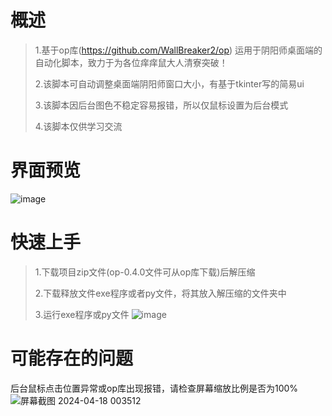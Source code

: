 # 概述
>1.基于op库(https://github.com/WallBreaker2/op) 运用于阴阳师桌面端的自动化脚本，致力于为各位痒痒鼠大人清寮突破！
>
>2.该脚本可自动调整桌面端阴阳师窗口大小，有基于tkinter写的简易ui
>
>3.该脚本因后台图色不稳定容易报错，所以仅鼠标设置为后台模式
>
>4.该脚本仅供学习交流

# 界面预览
![image](https://github.com/szbfro/-/assets/118085939/613aafc0-7a98-4db5-8555-3043a3194873)


# 快速上手
>1.下载项目zip文件(op-0.4.0文件可从op库下载)后解压缩
>
>2.下载释放文件exe程序或者py文件，将其放入解压缩的文件夹中
>
>3.运行exe程序或py文件
>![image](https://github.com/Duckyal/Liaotu/assets/118085939/701ba747-7ee4-4b33-88b9-970d35fcc9f4)


# 可能存在的问题
后台鼠标点击位置异常或op库出现报错，请检查屏幕缩放比例是否为100%
![屏幕截图 2024-04-18 003512](https://github.com/szbfro/-/assets/118085939/41ee4e00-d2d4-4311-898c-39efa00fead4)
